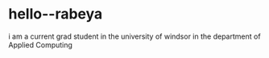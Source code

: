 # hello--rabeya
i am a current grad student in the university of windsor
in the department of Applied Computing
